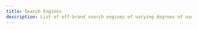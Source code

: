 ```yaml
---
title: Search Engines
description: List of off-brand search engines of varying degrees of usefulness.
---
```

